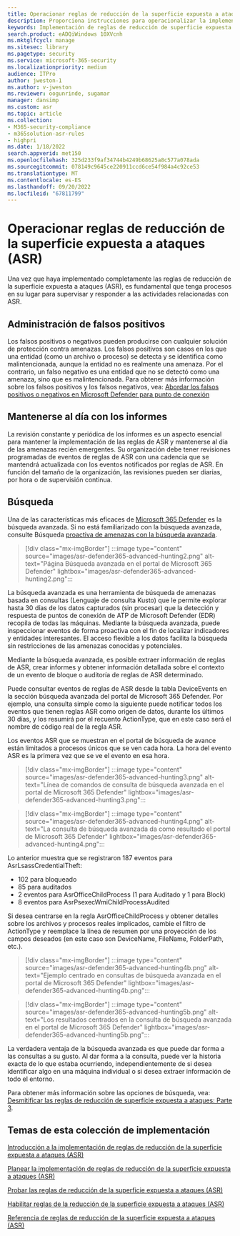 ```yaml
---
title: Operacionar reglas de reducción de la superficie expuesta a ataques (ASR)
description: Proporciona instrucciones para operacionalizar la implementación de reglas de reducción de superficie expuesta a ataques.
keywords: Implementación de reglas de reducción de superficie expuesta a ataques, implementación de ASR, habilitación de reglas de asr, configuración de ASR, sistema de prevención de intrusiones de host, reglas de protección, reglas contra vulnerabilidades de seguridad, protección contra vulnerabilidades de seguridad, reglas de vulnerabilidad de seguridad, reglas de prevención de infecciones, Microsoft Defender para punto de conexión, configurar reglas asr
search.product: eADQiWindows 10XVcnh
ms.mktglfcycl: manage
ms.sitesec: library
ms.pagetype: security
ms.service: microsoft-365-security
ms.localizationpriority: medium
audience: ITPro
author: jweston-1
ms.author: v-jweston
ms.reviewer: oogunrinde, sugamar
manager: dansimp
ms.custom: asr
ms.topic: article
ms.collection:
- M365-security-compliance
- m365solution-asr-rules
- highpri
ms.date: 1/18/2022
search.appverid: met150
ms.openlocfilehash: 325d233f9af34744b4249b68625a8c577a078ada
ms.sourcegitcommit: 078149c9645ce220911ccd6ce54f984a4c92ce53
ms.translationtype: MT
ms.contentlocale: es-ES
ms.lasthandoff: 09/20/2022
ms.locfileid: "67811799"
---
```

# <a name="operationalize-attack-surface-reduction-asr-rules"></a>Operacionar reglas de reducción de la superficie expuesta a ataques (ASR)

Una vez que haya implementado completamente las reglas de reducción de la superficie expuesta a ataques (ASR), es fundamental que tenga procesos en su lugar para supervisar y responder a las actividades relacionadas con ASR.

## <a name="managing-false-positives"></a>Administración de falsos positivos

Los falsos positivos o negativos pueden producirse con cualquier solución de protección contra amenazas. Los falsos positivos son casos en los que una entidad (como un archivo o proceso) se detecta y se identifica como malintencionada, aunque la entidad no es realmente una amenaza. Por el contrario, un falso negativo es una entidad que no se detectó como una amenaza, sino que es malintencionada. Para obtener más información sobre los falsos positivos y los falsos negativos, vea: [Abordar los falsos positivos o negativos en Microsoft Defender para punto de conexión](defender-endpoint-false-positives-negatives.md)

## <a name="keeping-up-with-reports"></a>Mantenerse al día con los informes

La revisión constante y periódica de los informes es un aspecto esencial para mantener la implementación de las reglas de ASR y mantenerse al día de las amenazas recién emergentes. Su organización debe tener revisiones programadas de eventos de reglas de ASR con una cadencia que se mantendrá actualizada con los eventos notificados por reglas de ASR. En función del tamaño de la organización, las revisiones pueden ser diarias, por hora o de supervisión continua.

## <a name="hunting"></a>Búsqueda

Una de las características más eficaces de [Microsoft 365 Defender](https://security.microsoft.com) es la búsqueda avanzada. Si no está familiarizado con la búsqueda avanzada, consulte Búsqueda [proactiva de amenazas con la búsqueda avanzada](/windows/security/threat-protection/microsoft-defender-atp/advanced-hunting-overview).

> [!div class="mx-imgBorder"]
> :::image type="content" source="images/asr-defender365-advanced-hunting2.png" alt-text="Página Búsqueda avanzada en el portal de Microsoft 365 Defender" lightbox="images/asr-defender365-advanced-hunting2.png":::

La búsqueda avanzada es una herramienta de búsqueda de amenazas basada en consultas (Lenguaje de consulta Kusto) que le permite explorar hasta 30 días de los datos capturados (sin procesar) que la detección y respuesta de puntos de conexión de ATP de Microsoft Defender (EDR) recopila de todas las máquinas. Mediante la búsqueda avanzada, puede inspeccionar eventos de forma proactiva con el fin de localizar indicadores y entidades interesantes. El acceso flexible a los datos facilita la búsqueda sin restricciones de las amenazas conocidas y potenciales.

Mediante la búsqueda avanzada, es posible extraer información de reglas de ASR, crear informes y obtener información detallada sobre el contexto de un evento de bloque o auditoría de reglas de ASR determinado.

 Puede consultar eventos de reglas de ASR desde la tabla DeviceEvents en la sección búsqueda avanzada del portal de Microsoft 365 Defender. Por ejemplo, una consulta simple como la siguiente puede notificar todos los eventos que tienen reglas ASR como origen de datos, durante los últimos 30 días, y los resumirá por el recuento ActionType, que en este caso será el nombre de código real de la regla ASR.

Los eventos ASR que se muestran en el portal de búsqueda de avance están limitados a procesos únicos que se ven cada hora. La hora del evento ASR es la primera vez que se ve el evento en esa hora.

> [!div class="mx-imgBorder"]
> :::image type="content" source="images/asr-defender365-advanced-hunting3.png" alt-text="Línea de comandos de consulta de búsqueda avanzada en el portal de Microsoft 365 Defender" lightbox="images/asr-defender365-advanced-hunting3.png":::

> [!div class="mx-imgBorder"]
> :::image type="content" source="images/asr-defender365-advanced-hunting4.png" alt-text="La consulta de búsqueda avanzada da como resultado el portal de Microsoft 365 Defender" lightbox="images/asr-defender365-advanced-hunting4.png":::

Lo anterior muestra que se registraron 187 eventos para AsrLsassCredentialTheft:

- 102 para bloqueado
- 85 para auditados
- 2 eventos para AsrOfficeChildProcess (1 para Auditado y 1 para Block)
- 8 eventos para AsrPsexecWmiChildProcessAudited

Si desea centrarse en la regla AsrOfficeChildProcess y obtener detalles sobre los archivos y procesos reales implicados, cambie el filtro de ActionType y reemplace la línea de resumen por una proyección de los campos deseados (en este caso son DeviceName, FileName, FolderPath, etc.).

> [!div class="mx-imgBorder"]
> :::image type="content" source="images/asr-defender365-advanced-hunting4b.png" alt-text="Ejemplo centrado en consultas de búsqueda avanzada en el portal de Microsoft 365 Defender" lightbox="images/asr-defender365-advanced-hunting4b.png":::

> [!div class="mx-imgBorder"]
> :::image type="content" source="images/asr-defender365-advanced-hunting5b.png" alt-text="Los resultados centrados en la consulta de búsqueda avanzada en el portal de Microsoft 365 Defender" lightbox="images/asr-defender365-advanced-hunting5b.png":::

La verdadera ventaja de la búsqueda avanzada es que puede dar forma a las consultas a su gusto. Al dar forma a la consulta, puede ver la historia exacta de lo que estaba ocurriendo, independientemente de si desea identificar algo en una máquina individual o si desea extraer información de todo el entorno.

Para obtener más información sobre las opciones de búsqueda, vea: [Desmitificar las reglas de reducción de superficie expuesta a ataques: Parte 3](https://techcommunity.microsoft.com/t5/microsoft-defender-for-endpoint/demystifying-attack-surface-reduction-rules-part-3/ba-p/1360968).

## <a name="topics-in-this-deployment-collection"></a>Temas de esta colección de implementación

[Introducción a la implementación de reglas de reducción de la superficie expuesta a ataques (ASR)](attack-surface-reduction-rules-deployment.md)

[Planear la implementación de reglas de reducción de la superficie expuesta a ataques (ASR)](attack-surface-reduction-rules-deployment-plan.md)

[Probar las reglas de reducción de la superficie expuesta a ataques (ASR)](attack-surface-reduction-rules-deployment-test.md)

[Habilitar reglas de la reducción de la superficie expuesta a ataques (ASR)](attack-surface-reduction-rules-deployment-implement.md)

[Referencia de reglas de reducción de la superficie expuesta a ataques (ASR)](attack-surface-reduction-rules-reference.md)

